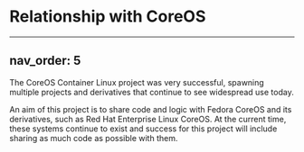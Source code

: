 # Relationship with CoreOS

---
nav_order: 5
---

The CoreOS Container Linux project was very successful, spawning multiple projects
and derivatives that continue to see widespread use today.

An aim of this project is to share code and logic with Fedora CoreOS and its derivatives,
such as Red Hat Enterprise Linux CoreOS.  At the current time, these systems continue
to exist and success for this project will include sharing as much code as possible
with them.

